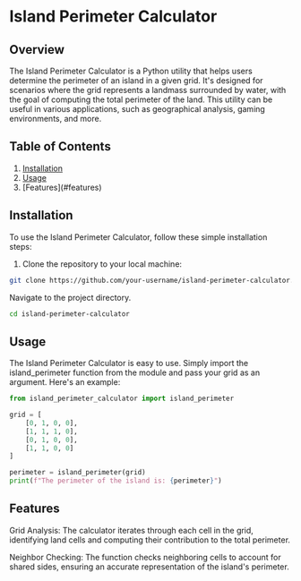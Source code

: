 # Island Perimeter Calculator

## Overview

The Island Perimeter Calculator is a Python utility that helps users determine the perimeter of an island in a given grid. It's designed for scenarios where the grid represents a landmass surrounded by water, with the goal of computing the total perimeter of the land. This utility can be useful in various applications, such as geographical analysis, gaming environments, and more.

## Table of Contents

1. [Installation](#installation)
2. [Usage](#usage)
3. [Features](#features\)

## Installation

To use the Island Perimeter Calculator, follow these simple installation steps:

1. Clone the repository to your local machine:

```bash
git clone https://github.com/your-username/island-perimeter-calculator.git
```

Navigate to the project directory.

```bash
cd island-perimeter-calculator
```

## Usage

The Island Perimeter Calculator is easy to use. Simply import the island_perimeter function from the module and pass your grid as an argument. Here's an example:

```python
from island_perimeter_calculator import island_perimeter

grid = [
    [0, 1, 0, 0],
    [1, 1, 1, 0],
    [0, 1, 0, 0],
    [1, 1, 0, 0]
]

perimeter = island_perimeter(grid)
print(f"The perimeter of the island is: {perimeter}")
```

## Features

Grid Analysis: The calculator iterates through each cell in the grid, identifying land cells and computing their contribution to the total perimeter.

Neighbor Checking: The function checks neighboring cells to account for shared sides, ensuring an accurate representation of the island's perimeter.
